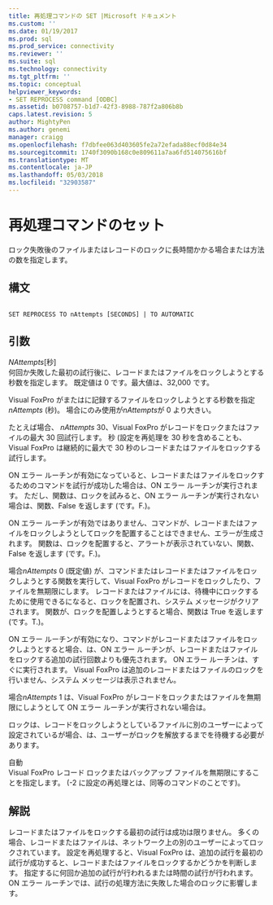 ```yaml
---
title: 再処理コマンドの SET |Microsoft ドキュメント
ms.custom: ''
ms.date: 01/19/2017
ms.prod: sql
ms.prod_service: connectivity
ms.reviewer: ''
ms.suite: sql
ms.technology: connectivity
ms.tgt_pltfrm: ''
ms.topic: conceptual
helpviewer_keywords:
- SET REPROCESS command [ODBC]
ms.assetid: b0708757-b1d7-42f3-8988-787f2a806b8b
caps.latest.revision: 5
author: MightyPen
ms.author: genemi
manager: craigg
ms.openlocfilehash: f7dbfee063d403605fe2a72efada88ecf0d84e34
ms.sourcegitcommit: 1740f3090b168c0e809611a7aa6fd514075616bf
ms.translationtype: MT
ms.contentlocale: ja-JP
ms.lasthandoff: 05/03/2018
ms.locfileid: "32903587"
---
```

# <a name="set-reprocess-command"></a>再処理コマンドのセット
ロック失敗後のファイルまたはレコードのロックに長時間かかる場合または方法の数を指定します。  
  
## <a name="syntax"></a>構文  
  
```  
  
SET REPROCESS TO nAttempts [SECONDS] | TO AUTOMATIC  
```  
  
## <a name="arguments"></a>引数  
 *NAttempts*[秒]  
 何回か失敗した最初の試行後に、レコードまたはファイルをロックしようとする秒数を指定します。 既定値は 0 です。最大値は、32,000 です。  
  
 Visual FoxPro がまたはに記録するファイルをロックしようとする秒数を指定*nAttempts* (秒)。 場合にのみ使用が*nAttempts*が 0 より大きい。  
  
 たとえば場合、 *nAttempts* 30、Visual FoxPro がレコードをロックまたはファイルの最大 30 回試行します。 秒 (設定を再処理を 30 秒を含めることも、Visual FoxPro は継続的に最大で 30 秒のレコードまたはファイルをロックする試行します。  
  
 ON エラー ルーチンが有効になっていると、レコードまたはファイルをロックするためのコマンドを試行が成功した場合は、ON エラー ルーチンが実行されます。 ただし、関数は、ロックを試みると、ON エラー ルーチンが実行されない場合は、関数、False を返します (です。F.)。  
  
 ON エラー ルーチンが有効ではありません、コマンドが、レコードまたはファイルをロックしようとしてロックを配置することはできません、エラーが生成されます。 関数は、ロックを配置すると、アラートが表示されていない、関数、False を返します (です。F.)。  
  
 場合*nAttempts* 0 (既定値) が、コマンドまたはレコードまたはファイルをロックしようとする関数を実行して、Visual FoxPro がレコードをロックしたり、ファイルを無期限にします。 レコードまたはファイルには、待機中にロックするために使用できるになると、ロックを配置され、システム メッセージがクリアされます。 関数が、ロックを配置しようとすると場合、関数は True を返します (です。T.)。  
  
 ON エラー ルーチンが有効になり、コマンドがレコードまたはファイルをロックしようとすると場合、は、ON エラー ルーチンが、レコードまたはファイルをロックする追加の試行回数よりも優先されます。 ON エラー ルーチンは、すぐに実行されます。 Visual FoxPro は追加のレコードまたはファイルのロックを行いません、システム メッセージは表示されません。  
  
 場合*nAttempts* 1 は、Visual FoxPro がレコードをロックまたはファイルを無期限にしようとして ON エラー ルーチンが実行されない場合は。  
  
 ロックは、レコードをロックしようとしているファイルに別のユーザーによって設定されているが場合、は、ユーザーがロックを解放するまでを待機する必要があります。  
  
 自動  
 Visual FoxPro レコード ロックまたはバックアップ ファイルを無期限にすることを指定します。 (-2 に設定の再処理とは、同等のコマンドのことです)。  
  
## <a name="remarks"></a>解説  
 レコードまたはファイルをロックする最初の試行は成功は限りません。 多くの場合、レコードまたはファイルは、ネットワーク上の別のユーザーによってロックされています。 設定を再処理すると、Visual FoxPro は、追加の試行を最初の試行が成功すると、レコードまたはファイルをロックするかどうかを判断します。 指定するに何回か追加の試行が行われるまたは時間の試行が行われます。 ON エラー ルーチンでは、試行の処理方法に失敗した場合のロックに影響します。

